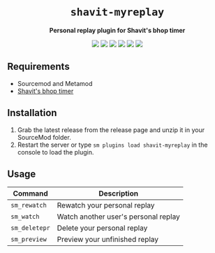 <div align="center">
  <h1><code>shavit-myreplay</code></h1>
  <p>
    <strong>Personal replay plugin for Shavit's bhop timer</strong>
  </p>
  <p style="margin-bottom: 0.5ex;">
    <img
        src="https://img.shields.io/github/downloads/BoomShotKapow/shavit-myreplay/total"
    />
    <img
        src="https://img.shields.io/github/last-commit/BoomShotKapow/shavit-myreplay"
    />
    <img
        src="https://img.shields.io/github/issues/BoomShotKapow/shavit-myreplay"
    />
    <img
        src="https://img.shields.io/github/issues-closed/BoomShotKapow/shavit-myreplay"
    />
    <img
        src="https://img.shields.io/github/repo-size/BoomShotKapow/shavit-myreplay"
    />
    <img
        src="https://img.shields.io/github/workflow/status/BoomShotKapow/shavit-myreplay/Compile%20and%20release"
    />
  </p>
</div>


## Requirements ##
- Sourcemod and Metamod
- [Shavit's bhop timer](https://github.com/shavitush/bhoptimer)


## Installation ##
1. Grab the latest release from the release page and unzip it in your SourceMod folder.
2. Restart the server or type `sm plugins load shavit-myreplay` in the console to load the plugin.

## Usage ##
| Command | Description |
| ----------- | ----------- |
| `sm_rewatch` | Rewatch your personal replay |
| `sm_watch` | Watch another user's personal replay |
| `sm_deletepr` | Delete your personal replay |
| `sm_preview` | Preview your unfinished replay |
